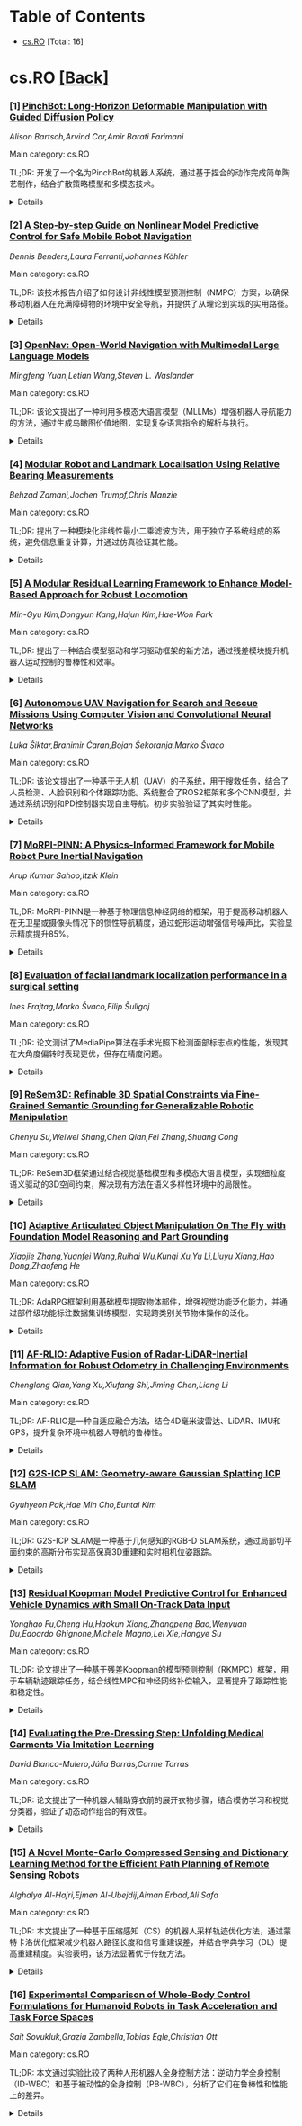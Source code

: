 <div id=toc></div>

# Table of Contents

- [cs.RO](#cs.RO) [Total: 16]


<div id='cs.RO'></div>

# cs.RO [[Back]](#toc)

### [1] [PinchBot: Long-Horizon Deformable Manipulation with Guided Diffusion Policy](https://arxiv.org/abs/2507.17846)
*Alison Bartsch,Arvind Car,Amir Barati Farimani*

Main category: cs.RO

TL;DR: 开发了一个名为PinchBot的机器人系统，通过基于捏合的动作完成简单陶艺制作，结合扩散策略模型和多模态技术。


<details>
  <summary>Details</summary>
Motivation: 探索多模态、长时程的可变形物体操作任务，尤其是陶艺制作中的精确动作挑战。

Method: 采用目标条件扩散策略模型，结合预训练的3D点云嵌入、任务进度预测和碰撞约束动作投影。

Result: PinchBot能成功制作多种简单陶艺目标。

Conclusion: 该系统展示了在复杂多模态任务中的潜力，为可变形物体操作提供了新思路。

Abstract: Pottery creation is a complicated art form that requires dexterous, precise
and delicate actions to slowly morph a block of clay to a meaningful, and often
useful 3D goal shape. In this work, we aim to create a robotic system that can
create simple pottery goals with only pinch-based actions. This pinch pottery
task allows us to explore the challenges of a highly multi-modal and
long-horizon deformable manipulation task. To this end, we present PinchBot, a
goal-conditioned diffusion policy model that when combined with pre-trained 3D
point cloud embeddings, task progress prediction and collision-constrained
action projection, is able to successfully create a variety of simple pottery
goals. For experimental videos and access to the demonstration dataset, please
visit our project website:
https://sites.google.com/andrew.cmu.edu/pinchbot/home.

</details>


### [2] [A Step-by-step Guide on Nonlinear Model Predictive Control for Safe Mobile Robot Navigation](https://arxiv.org/abs/2507.17856)
*Dennis Benders,Laura Ferranti,Johannes Köhler*

Main category: cs.RO

TL;DR: 该技术报告介绍了如何设计非线性模型预测控制（NMPC）方案，以确保移动机器人在充满障碍物的环境中安全导航，并提供了从理论到实现的实用路径。


<details>
  <summary>Details</summary>
Motivation: 确保机器人在存在干扰和测量噪声的情况下，仍能遵守状态和输入约束并避免碰撞，是机器人学中的关键任务。

Method: 报告采用逐步方法实现NMPC方案，强调安全性和性能保证，并提供数学证明和实际实现。

Result: 报告为研究人员和工程师提供了从理论NMPC到实际机器人应用的桥梁。

Conclusion: 报告旨在成为动态更新的资源，欢迎反馈以修正理论错误。

Abstract: Designing a Model Predictive Control (MPC) scheme that enables a mobile robot
to safely navigate through an obstacle-filled environment is a complicated yet
essential task in robotics. In this technical report, safety refers to ensuring
that the robot respects state and input constraints while avoiding collisions
with obstacles despite the presence of disturbances and measurement noise. This
report offers a step-by-step approach to implementing Nonlinear Model
Predictive Control (NMPC) schemes addressing these safety requirements.
Numerous books and survey papers provide comprehensive overviews of linear MPC
(LMPC) \cite{bemporad2007robust,kouvaritakis2016model}, NMPC
\cite{rawlings2017model,allgower2004nonlinear,mayne2014model,grune2017nonlinear,saltik2018outlook},
and their applications in various domains, including robotics
\cite{nascimento2018nonholonomic,nguyen2021model,shi2021advanced,wei2022mpc}.
This report does not aim to replicate those exhaustive reviews. Instead, it
focuses specifically on NMPC as a foundation for safe mobile robot navigation.
The goal is to provide a practical and accessible path from theoretical
concepts to mathematical proofs and implementation, emphasizing safety and
performance guarantees. It is intended for researchers, robotics engineers, and
practitioners seeking to bridge the gap between theoretical NMPC formulations
and real-world robotic applications.
  This report is not necessarily meant to remain fixed over time. If someone
finds an error in the presented theory, please reach out via the given email
addresses. We are happy to update the document if necessary.

</details>


### [3] [OpenNav: Open-World Navigation with Multimodal Large Language Models](https://arxiv.org/abs/2507.18033)
*Mingfeng Yuan,Letian Wang,Steven L. Waslander*

Main category: cs.RO

TL;DR: 该论文提出了一种利用多模态大语言模型（MLLMs）增强机器人导航能力的方法，通过生成鸟瞰图价值地图，实现复杂语言指令的解析与执行。


<details>
  <summary>Details</summary>
Motivation: 尽管预训练大语言模型（LLMs）在常识推理方面表现出色，但在开放世界中将语言描述转化为实际机器人动作仍具挑战性。

Method: 利用MLLMs的跨模态理解和代码生成能力，结合视觉语言感知模型生成鸟瞰图价值地图，整合语义知识与空间信息。

Result: 在户外导航任务中验证了零样本视觉语言导航框架的可行性，并在Husky机器人上展示了室内外场景的鲁棒性和实用性。

Conclusion: 该方法成功实现了对多样化自然语言指令的解析与执行，同时保持了鲁棒性，为机器人导航提供了新思路。

Abstract: Pre-trained large language models (LLMs) have demonstrated strong
common-sense reasoning abilities, making them promising for robotic navigation
and planning tasks. However, despite recent progress, bridging the gap between
language descriptions and actual robot actions in the open-world, beyond merely
invoking limited predefined motion primitives, remains an open challenge. In
this work, we aim to enable robots to interpret and decompose complex language
instructions, ultimately synthesizing a sequence of trajectory points to
complete diverse navigation tasks given open-set instructions and open-set
objects. We observe that multi-modal large language models (MLLMs) exhibit
strong cross-modal understanding when processing free-form language
instructions, demonstrating robust scene comprehension. More importantly,
leveraging their code-generation capability, MLLMs can interact with
vision-language perception models to generate compositional 2D bird-eye-view
value maps, effectively integrating semantic knowledge from MLLMs with spatial
information from maps to reinforce the robot's spatial understanding. To
further validate our approach, we effectively leverage large-scale autonomous
vehicle datasets (AVDs) to validate our proposed zero-shot vision-language
navigation framework in outdoor navigation tasks, demonstrating its capability
to execute a diverse range of free-form natural language navigation
instructions while maintaining robustness against object detection errors and
linguistic ambiguities. Furthermore, we validate our system on a Husky robot in
both indoor and outdoor scenes, demonstrating its real-world robustness and
applicability. Supplementary videos are available at
https://trailab.github.io/OpenNav-website/

</details>


### [4] [Modular Robot and Landmark Localisation Using Relative Bearing Measurements](https://arxiv.org/abs/2507.18070)
*Behzad Zamani,Jochen Trumpf,Chris Manzie*

Main category: cs.RO

TL;DR: 提出了一种模块化非线性最小二乘滤波方法，用于独立子系统组成的系统，避免信息重复计算，并通过仿真验证其性能。


<details>
  <summary>Details</summary>
Motivation: 解决多子系统状态估计中信息重复计算的问题，同时适应通信和带宽限制。

Method: 采用模块化非线性最小二乘滤波，结合协方差交集（CI）算法，独立更新各子系统状态和误差协方差。

Result: 在机器人-地标定位问题中，模块化方法性能优于联合状态滤波器，且在通信受限时性能下降更平缓。

Conclusion: 模块化方法在多子系统状态估计中有效，适用于通信和带宽受限的场景。

Abstract: In this paper we propose a modular nonlinear least squares filtering approach
for systems composed of independent subsystems. The state and error covariance
estimate of each subsystem is updated independently, even when a relative
measurement simultaneously depends on the states of multiple subsystems. We
integrate the Covariance Intersection (CI) algorithm as part of our solution in
order to prevent double counting of information when subsystems share estimates
with each other. An alternative derivation of the CI algorithm based on least
squares estimation makes this integration possible. We particularise the
proposed approach to the robot-landmark localization problem. In this problem,
noisy measurements of the bearing angle to a stationary landmark position
measured relative to the SE(2) pose of a moving robot couple the estimation
problems for the robot pose and the landmark position. In a randomized
simulation study, we benchmark the proposed modular method against a monolithic
joint state filter to elucidate their respective trade-offs. In this study we
also include variants of the proposed method that achieve a graceful
degradation of performance with reduced communication and bandwidth
requirements.

</details>


### [5] [A Modular Residual Learning Framework to Enhance Model-Based Approach for Robust Locomotion](https://arxiv.org/abs/2507.18138)
*Min-Gyu Kim,Dongyun Kang,Hajun Kim,Hae-Won Park*

Main category: cs.RO

TL;DR: 提出了一种结合模型驱动和学习驱动框架的新方法，通过残差模块提升机器人运动控制的鲁棒性和效率。


<details>
  <summary>Details</summary>
Motivation: 解决模型不匹配导致的性能下降问题，提升在高不确定性环境中的控制性能和学习效率。

Method: 将残差模块与启发式设计的模型驱动框架（如步态规划和动态模型）结合，并选择适合的学习方法优化每个模块。

Result: 在真实四足机器人上验证，即使存在模拟之外的未知因素，机器人仍能保持平衡并跟踪指令速度。

Conclusion: 该方法不仅提升了控制性能，还增强了标称控制器对参数调整的鲁棒性。

Abstract: This paper presents a novel approach that combines the advantages of both
model-based and learning-based frameworks to achieve robust locomotion. The
residual modules are integrated with each corresponding part of the model-based
framework, a footstep planner and dynamic model designed using heuristics, to
complement performance degradation caused by a model mismatch. By utilizing a
modular structure and selecting the appropriate learning-based method for each
residual module, our framework demonstrates improved control performance in
environments with high uncertainty, while also achieving higher learning
efficiency compared to baseline methods. Moreover, we observed that our
proposed methodology not only enhances control performance but also provides
additional benefits, such as making nominal controllers more robust to
parameter tuning. To investigate the feasibility of our framework, we
demonstrated residual modules combined with model predictive control in a real
quadrupedal robot. Despite uncertainties beyond the simulation, the robot
successfully maintains balance and tracks the commanded velocity.

</details>


### [6] [Autonomous UAV Navigation for Search and Rescue Missions Using Computer Vision and Convolutional Neural Networks](https://arxiv.org/abs/2507.18160)
*Luka Šiktar,Branimir Ćaran,Bojan Šekoranja,Marko Švaco*

Main category: cs.RO

TL;DR: 该论文提出了一种基于无人机（UAV）的子系统，用于搜救任务，结合了人员检测、人脸识别和个体跟踪功能。系统整合了ROS2框架和多个CNN模型，并通过系统识别和PD控制器实现自主导航。初步实验验证了其实时性能。


<details>
  <summary>Details</summary>
Motivation: 搜救任务中快速准确地定位和跟踪特定个体是关键，传统方法效率低且依赖人工。无人机结合AI技术可提升效率和自动化水平。

Method: 系统采用ROS2框架，集成YOLOv11和YOLOv11-pose CNN模型进行跟踪，dlib库进行人脸识别。通过系统识别设计PD控制器，实现自主导航和距离估计。

Result: 在14个已知个体的实验中，系统成功实现了实时检测、识别和跟踪。

Conclusion: 该系统具备实时搜救潜力，下一步将进行大规模无人机实地测试，并整合GPS导航以优化救援规划。

Abstract: In this paper, we present a subsystem, using Unmanned Aerial Vehicles (UAV),
for search and rescue missions, focusing on people detection, face recognition
and tracking of identified individuals. The proposed solution integrates a UAV
with ROS2 framework, that utilizes multiple convolutional neural networks (CNN)
for search missions. System identification and PD controller deployment are
performed for autonomous UAV navigation. The ROS2 environment utilizes the
YOLOv11 and YOLOv11-pose CNNs for tracking purposes, and the dlib library CNN
for face recognition. The system detects a specific individual, performs face
recognition and starts tracking. If the individual is not yet known, the UAV
operator can manually locate the person, save their facial image and
immediately initiate the tracking process. The tracking process relies on
specific keypoints identified on the human body using the YOLOv11-pose CNN
model. These keypoints are used to track a specific individual and maintain a
safe distance. To enhance accurate tracking, system identification is
performed, based on measurement data from the UAVs IMU. The identified system
parameters are used to design PD controllers that utilize YOLOv11-pose to
estimate the distance between the UAVs camera and the identified individual.
The initial experiments, conducted on 14 known individuals, demonstrated that
the proposed subsystem can be successfully used in real time. The next step
involves implementing the system on a large experimental UAV for field use and
integrating autonomous navigation with GPS-guided control for rescue operations
planning.

</details>


### [7] [MoRPI-PINN: A Physics-Informed Framework for Mobile Robot Pure Inertial Navigation](https://arxiv.org/abs/2507.18206)
*Arup Kumar Sahoo,Itzik Klein*

Main category: cs.RO

TL;DR: MoRPI-PINN是一种基于物理信息神经网络的框架，用于提高移动机器人在无卫星或摄像头情况下的惯性导航精度，通过蛇形运动增强信号噪声比，实验显示精度提升85%。


<details>
  <summary>Details</summary>
Motivation: 解决移动机器人在无卫星或摄像头依赖惯性传感器时的导航漂移问题。

Method: 提出MoRPI-PINN框架，嵌入物理定律和约束训练神经网络，提升导航精度。

Result: 实验表明，MoRPI-PINN比其他方法精度提升85%，且轻量级适用于边缘设备。

Conclusion: MoRPI-PINN为移动机器人提供了一种高精度、轻量级的惯性导航解决方案。

Abstract: A fundamental requirement for full autonomy in mobile robots is accurate
navigation even in situations where satellite navigation or cameras are
unavailable. In such practical situations, relying only on inertial sensors
will result in navigation solution drift due to the sensors' inherent noise and
error terms. One of the emerging solutions to mitigate drift is to maneuver the
robot in a snake-like slithering motion to increase the inertial
signal-to-noise ratio, allowing the regression of the mobile robot position. In
this work, we propose MoRPI-PINN as a physics-informed neural network framework
for accurate inertial-based mobile robot navigation. By embedding physical laws
and constraints into the training process, MoRPI-PINN is capable of providing
an accurate and robust navigation solution. Using real-world experiments, we
show accuracy improvements of over 85% compared to other approaches. MoRPI-PINN
is a lightweight approach that can be implemented even on edge devices and used
in any typical mobile robot application.

</details>


### [8] [Evaluation of facial landmark localization performance in a surgical setting](https://arxiv.org/abs/2507.18248)
*Ines Frajtag,Marko Švaco,Filip Šuligoj*

Main category: cs.RO

TL;DR: 论文测试了MediaPipe算法在手术光照下检测面部标志点的性能，发现其在大角度偏转时表现更优，但存在精度问题。


<details>
  <summary>Details</summary>
Motivation: 解决手术中面部标志点检测在多变光照和位置下的挑战。

Method: 使用机械臂自动调整位置，固定手术灯和模型，测试MediaPipe算法。

Result: 算法在大偏转角下检测性能提升，但标准偏差增加。

Conclusion: MediaPipe算法有潜力整合到医疗程序中，但需解决精度问题。

Abstract: The use of robotics, computer vision, and their applications is becoming
increasingly widespread in various fields, including medicine. Many face
detection algorithms have found applications in neurosurgery, ophthalmology,
and plastic surgery. A common challenge in using these algorithms is variable
lighting conditions and the flexibility of detection positions to identify and
precisely localize patients. The proposed experiment tests the MediaPipe
algorithm for detecting facial landmarks in a controlled setting, using a
robotic arm that automatically adjusts positions while the surgical light and
the phantom remain in a fixed position. The results of this study demonstrate
that the improved accuracy of facial landmark detection under surgical lighting
significantly enhances the detection performance at larger yaw and pitch
angles. The increase in standard deviation/dispersion occurs due to imprecise
detection of selected facial landmarks. This analysis allows for a discussion
on the potential integration of the MediaPipe algorithm into medical
procedures.

</details>


### [9] [ReSem3D: Refinable 3D Spatial Constraints via Fine-Grained Semantic Grounding for Generalizable Robotic Manipulation](https://arxiv.org/abs/2507.18262)
*Chenyu Su,Weiwei Shang,Chen Qian,Fei Zhang,Shuang Cong*

Main category: cs.RO

TL;DR: ReSem3D框架通过结合视觉基础模型和多模态大语言模型，实现细粒度语义驱动的3D空间约束，解决现有方法在语义多样性环境中的局限性。


<details>
  <summary>Details</summary>
Motivation: 现有方法在语义建模、实时规划和环境适应性方面存在不足，需改进以支持复杂环境下的机器人操作。

Method: 利用MLLMs和VFMs的协同推理，分两阶段（部分级提取和区域级细化）动态构建3D空间约束，并将其编码为实时优化目标。

Result: 在模拟和真实环境中验证了ReSem3D的零样本适应性和泛化能力，成功完成多样化操作任务。

Conclusion: ReSem3D通过语义驱动的约束和实时优化，显著提升了机器人操作的适应性和鲁棒性。

Abstract: Semantics-driven 3D spatial constraints align highlevel semantic
representations with low-level action spaces, facilitating the unification of
task understanding and execution in robotic manipulation. The synergistic
reasoning of Multimodal Large Language Models (MLLMs) and Vision Foundation
Models (VFMs) enables cross-modal 3D spatial constraint construction.
Nevertheless, existing methods have three key limitations: (1) coarse semantic
granularity in constraint modeling, (2) lack of real-time closed-loop planning,
(3) compromised robustness in semantically diverse environments. To address
these challenges, we propose ReSem3D, a unified manipulation framework for
semantically diverse environments, leveraging the synergy between VFMs and
MLLMs to achieve fine-grained visual grounding and dynamically constructs
hierarchical 3D spatial constraints for real-time manipulation. Specifically,
the framework is driven by hierarchical recursive reasoning in MLLMs, which
interact with VFMs to automatically construct 3D spatial constraints from
natural language instructions and RGB-D observations in two stages: part-level
extraction and region-level refinement. Subsequently, these constraints are
encoded as real-time optimization objectives in joint space, enabling reactive
behavior to dynamic disturbances. Extensive simulation and real-world
experiments are conducted in semantically rich household and sparse chemical
lab environments. The results demonstrate that ReSem3D performs diverse
manipulation tasks under zero-shot conditions, exhibiting strong adaptability
and generalization. Code and videos at https://resem3d.github.io.

</details>


### [10] [Adaptive Articulated Object Manipulation On The Fly with Foundation Model Reasoning and Part Grounding](https://arxiv.org/abs/2507.18276)
*Xiaojie Zhang,Yuanfei Wang,Ruihai Wu,Kunqi Xu,Yu Li,Liuyu Xiang,Hao Dong,Zhaofeng He*

Main category: cs.RO

TL;DR: AdaRPG框架利用基础模型提取物体部件，增强视觉功能泛化能力，并通过部件级功能标注数据集训练模型，实现跨类别关节物体操作的泛化。


<details>
  <summary>Details</summary>
Motivation: 解决关节物体操作中几何多样性和功能机制差异带来的视觉感知和统一策略开发难题。

Method: 提出AdaRPG框架，利用基础模型提取部件级几何信息，构建部件级功能标注数据集，并生成高级控制代码调用功能技能。

Result: 仿真和真实实验验证了AdaRPG在新关节物体类别中的强泛化能力。

Conclusion: AdaRPG通过部件级几何和功能推理，显著提升了跨类别关节物体操作的适应性。

Abstract: Articulated objects pose diverse manipulation challenges for robots. Since
their internal structures are not directly observable, robots must adaptively
explore and refine actions to generate successful manipulation trajectories.
While existing works have attempted cross-category generalization in adaptive
articulated object manipulation, two major challenges persist: (1) the
geometric diversity of real-world articulated objects complicates visual
perception and understanding, and (2) variations in object functions and
mechanisms hinder the development of a unified adaptive manipulation strategy.
To address these challenges, we propose AdaRPG, a novel framework that
leverages foundation models to extract object parts, which exhibit greater
local geometric similarity than entire objects, thereby enhancing visual
affordance generalization for functional primitive skills. To support this, we
construct a part-level affordance annotation dataset to train the affordance
model. Additionally, AdaRPG utilizes the common knowledge embedded in
foundation models to reason about complex mechanisms and generate high-level
control codes that invoke primitive skill functions based on part affordance
inference. Simulation and real-world experiments demonstrate AdaRPG's strong
generalization ability across novel articulated object categories.

</details>


### [11] [AF-RLIO: Adaptive Fusion of Radar-LiDAR-Inertial Information for Robust Odometry in Challenging Environments](https://arxiv.org/abs/2507.18317)
*Chenglong Qian,Yang Xu,Xiufang Shi,Jiming Chen,Liang Li*

Main category: cs.RO

TL;DR: AF-RLIO是一种自适应融合方法，结合4D毫米波雷达、LiDAR、IMU和GPS，提升复杂环境中机器人导航的鲁棒性。


<details>
  <summary>Details</summary>
Motivation: 复杂动态环境（如烟雾、隧道）中，单一传感器（如LiDAR或GPS）性能下降，影响机器人导航的稳定性和安全性。

Method: 1. 预处理模块利用雷达数据辅助LiDAR去除动态点；2. 动态感知多模态里程计选择点云数据并与IMU紧密耦合；3. 因子图优化模块平衡里程计与GPS数据权重。

Result: 在数据集和真实环境中测试，AF-RLIO在烟雾和隧道等挑战性条件下优于现有方法。

Conclusion: AF-RLIO通过多传感器融合显著提升了复杂环境中的机器人导航性能。

Abstract: In robotic navigation, maintaining precise pose estimation and navigation in
complex and dynamic environments is crucial. However, environmental challenges
such as smoke, tunnels, and adverse weather can significantly degrade the
performance of single-sensor systems like LiDAR or GPS, compromising the
overall stability and safety of autonomous robots. To address these challenges,
we propose AF-RLIO: an adaptive fusion approach that integrates 4D
millimeter-wave radar, LiDAR, inertial measurement unit (IMU), and GPS to
leverage the complementary strengths of these sensors for robust odometry
estimation in complex environments. Our method consists of three key modules.
Firstly, the pre-processing module utilizes radar data to assist LiDAR in
removing dynamic points and determining when environmental conditions are
degraded for LiDAR. Secondly, the dynamic-aware multimodal odometry selects
appropriate point cloud data for scan-to-map matching and tightly couples it
with the IMU using the Iterative Error State Kalman Filter. Lastly, the factor
graph optimization module balances weights between odometry and GPS data,
constructing a pose graph for optimization. The proposed approach has been
evaluated on datasets and tested in real-world robotic environments,
demonstrating its effectiveness and advantages over existing methods in
challenging conditions such as smoke and tunnels.

</details>


### [12] [G2S-ICP SLAM: Geometry-aware Gaussian Splatting ICP SLAM](https://arxiv.org/abs/2507.18344)
*Gyuhyeon Pak,Hae Min Cho,Euntai Kim*

Main category: cs.RO

TL;DR: G2S-ICP SLAM是一种基于几何感知的RGB-D SLAM系统，通过局部切平面约束的高斯分布实现高保真3D重建和实时相机位姿跟踪。


<details>
  <summary>Details</summary>
Motivation: 传统3D椭球表示在各向同性不确定性下多视角深度解释不一致，需改进以实现更一致的几何建模。

Method: 使用局部切平面约束的2D高斯盘表示场景元素，嵌入广义ICP框架，并引入几何感知损失监督光度、深度和法线一致性。

Result: 在Replica和TUM-RGBD数据集上，G2S-ICP SLAM在定位精度、重建完整性和渲染质量上优于现有SLAM系统。

Conclusion: G2S-ICP SLAM通过几何感知的高斯表示和优化框架，实现了实时高保真3D重建和鲁棒相机跟踪。

Abstract: In this paper, we present a novel geometry-aware RGB-D Gaussian Splatting
SLAM system, named G2S-ICP SLAM. The proposed method performs high-fidelity 3D
reconstruction and robust camera pose tracking in real-time by representing
each scene element using a Gaussian distribution constrained to the local
tangent plane. This effectively models the local surface as a 2D Gaussian disk
aligned with the underlying geometry, leading to more consistent depth
interpretation across multiple viewpoints compared to conventional 3D
ellipsoid-based representations with isotropic uncertainty. To integrate this
representation into the SLAM pipeline, we embed the surface-aligned Gaussian
disks into a Generalized ICP framework by introducing anisotropic covariance
prior without altering the underlying registration formulation. Furthermore we
propose a geometry-aware loss that supervises photometric, depth, and normal
consistency. Our system achieves real-time operation while preserving both
visual and geometric fidelity. Extensive experiments on the Replica and
TUM-RGBD datasets demonstrate that G2S-ICP SLAM outperforms prior SLAM systems
in terms of localization accuracy, reconstruction completeness, while
maintaining the rendering quality.

</details>


### [13] [Residual Koopman Model Predictive Control for Enhanced Vehicle Dynamics with Small On-Track Data Input](https://arxiv.org/abs/2507.18396)
*Yonghao Fu,Cheng Hu,Haokun Xiong,Zhangpeng Bao,Wenyuan Du,Edoardo Ghignone,Michele Magno,Lei Xie,Hongye Su*

Main category: cs.RO

TL;DR: 论文提出了一种基于残差Koopman的模型预测控制（RKMPC）框架，用于车辆轨迹跟踪任务，结合线性MPC和神经网络补偿输入，显著提升了跟踪性能和稳定性。


<details>
  <summary>Details</summary>
Motivation: 传统的Pure Pursuit控制未考虑车辆模型约束，而MPC的性能依赖于车辆建模的准确性。传统建模方法在非线性动态捕捉和计算效率之间存在权衡，导致控制性能下降。

Method: RKMPC采用双线性MPC架构：基于车辆运动学模型的LMPC计算基线控制输入，神经网络RKMPC计算补偿输入，两者相加得到最终控制命令。

Result: 实验表明，RKMPC仅需传统KMPC 20%的训练数据，横向误差减少11.7%-22.1%，航向误差减少8.9%-15.8%，前轮转向稳定性提升27.6%。

Conclusion: RKMPC在保持传统模型可靠性和可解释性的同时，通过残差建模实现了性能优化，适用于车辆轨迹跟踪任务。

Abstract: In vehicle trajectory tracking tasks, the simplest approach is the Pure
Pursuit (PP) Control. However, this single-point preview tracking strategy
fails to consider vehicle model constraints, compromising driving safety. Model
Predictive Control (MPC) as a widely adopted control method, optimizes control
actions by incorporating mechanistic models and physical constraints. While its
control performance critically depends on the accuracy of vehicle modeling.
Traditional vehicle modeling approaches face inherent trade-offs between
capturing nonlinear dynamics and maintaining computational efficiency, often
resulting in reduced control performance. To address these challenges, this
paper proposes Residual Koopman Model Predictive Control (RKMPC) framework.
This method uses two linear MPC architecture to calculate control inputs: a
Linear Model Predictive Control (LMPC) computes the baseline control input
based on the vehicle kinematic model, and a neural network-based RKMPC
calculates the compensation input. The final control command is obtained by
adding these two components. This design preserves the reliability and
interpretability of traditional mechanistic model while achieving performance
optimization through residual modeling. This method has been validated on the
Carsim-Matlab joint simulation platform and a physical 1:10 scale F1TENTH
racing car. Experimental results show that RKMPC requires only 20% of the
training data needed by traditional Koopman Model Predictive Control (KMPC)
while delivering superior tracking performance. Compared to traditional LMPC,
RKMPC reduces lateral error by 11.7%-22.1%, decreases heading error by
8.9%-15.8%, and improves front-wheel steering stability by up to 27.6%. The
implementation code is available at: https://github.com/ZJU-DDRX/Residual
Koopman.

</details>


### [14] [Evaluating the Pre-Dressing Step: Unfolding Medical Garments Via Imitation Learning](https://arxiv.org/abs/2507.18436)
*David Blanco-Mulero,Júlia Borràs,Carme Torras*

Main category: cs.RO

TL;DR: 论文提出了一种机器人辅助穿衣前的展开衣物步骤，结合模仿学习和视觉分类器，验证了动态动作组合的有效性。


<details>
  <summary>Details</summary>
Motivation: 医疗环境中衣物通常折叠存放，现有研究假设衣物已展开，忽略了展开步骤的重要性。

Method: 利用模仿学习学习三种操作动作（高低加速度），并采用视觉分类器识别衣物状态（闭合、部分打开、完全打开）。

Result: 实验表明，动态动作组合能有效提升展开效果，而单一高动态动作对刚拆封衣物效果不佳。

Conclusion: 结合多种动作和视觉分类的预穿衣步骤能显著提升机器人辅助穿衣的效率。

Abstract: Robotic-assisted dressing has the potential to significantly aid both
patients as well as healthcare personnel, reducing the workload and improving
the efficiency in clinical settings. While substantial progress has been made
in robotic dressing assistance, prior works typically assume that garments are
already unfolded and ready for use. However, in medical applications gowns and
aprons are often stored in a folded configuration, requiring an additional
unfolding step. In this paper, we introduce the pre-dressing step, the process
of unfolding garments prior to assisted dressing. We leverage imitation
learning for learning three manipulation primitives, including both high and
low acceleration motions. In addition, we employ a visual classifier to
categorise the garment state as closed, partly opened, and fully opened. We
conduct an empirical evaluation of the learned manipulation primitives as well
as their combinations. Our results show that highly dynamic motions are not
effective for unfolding freshly unpacked garments, where the combination of
motions can efficiently enhance the opening configuration.

</details>


### [15] [A Novel Monte-Carlo Compressed Sensing and Dictionary Learning Method for the Efficient Path Planning of Remote Sensing Robots](https://arxiv.org/abs/2507.18462)
*Alghalya Al-Hajri,Ejmen Al-Ubejdij,Aiman Erbad,Ali Safa*

Main category: cs.RO

TL;DR: 本文提出了一种基于压缩感知（CS）的机器人采样轨迹优化方法，通过蒙特卡洛优化框架减少机器人路径长度和信号重建误差，并结合字典学习（DL）提高重建精度。实验表明，该方法显著优于传统方法。


<details>
  <summary>Details</summary>
Motivation: 压缩感知（CS）在机器人环境数据采集中具有潜力，但如何优化采样轨迹以减少机器人移动距离并提高重建精度尚未充分研究。

Method: 提出蒙特卡洛优化框架，结合字典学习（DL）生成优化的CS测量矩阵，减少机器人路径长度和重建误差。

Result: 实验表明，该方法将机器人移动距离减少至全覆盖路径的10%以下，重建精度比传统方法提高五倍以上，比现有IPP方法提高两倍。

Conclusion: 该方法为机器人环境数据采集提供了一种高效的压缩感知采样策略，显著提升了性能。

Abstract: In recent years, Compressed Sensing (CS) has gained significant interest as a
technique for acquiring high-resolution sensory data using fewer measurements
than traditional Nyquist sampling requires. At the same time, autonomous
robotic platforms such as drones and rovers have become increasingly popular
tools for remote sensing and environmental monitoring tasks, including
measurements of temperature, humidity, and air quality. Within this context,
this paper presents, to the best of our knowledge, the first investigation into
how the structure of CS measurement matrices can be exploited to design
optimized sampling trajectories for robotic environmental data collection. We
propose a novel Monte Carlo optimization framework that generates measurement
matrices designed to minimize both the robot's traversal path length and the
signal reconstruction error within the CS framework. Central to our approach is
the application of Dictionary Learning (DL) to obtain a data-driven sparsifying
transform, which enhances reconstruction accuracy while further reducing the
number of samples that the robot needs to collect. We demonstrate the
effectiveness of our method through experiments reconstructing $NO_2$ pollution
maps over the Gulf region. The results indicate that our approach can reduce
robot travel distance to less than $10\%$ of a full-coverage path, while
improving reconstruction accuracy by over a factor of five compared to
traditional CS methods based on DCT and polynomial dictionaries, as well as by
a factor of two compared to previously-proposed Informative Path Planning (IPP)
methods.

</details>


### [16] [Experimental Comparison of Whole-Body Control Formulations for Humanoid Robots in Task Acceleration and Task Force Spaces](https://arxiv.org/abs/2507.18502)
*Sait Sovukluk,Grazia Zambella,Tobias Egle,Christian Ott*

Main category: cs.RO

TL;DR: 本文通过实验比较了两种人形机器人全身控制方法：逆动力学全身控制（ID-WBC）和基于被动性的全身控制（PB-WBC），分析了它们在鲁棒性和性能上的差异。


<details>
  <summary>Details</summary>
Motivation: 研究动机在于两种控制方法在理想条件下均能保证稳定性，但在实际应用中（如关节摩擦、传感器噪声等）的鲁棒性尚不明确。

Method: 通过实验比较两种控制器在人形机器人平台上的表现，包括摆动脚位置控制、负重深蹲和跳跃等任务。

Result: 实验揭示了两种控制器在不同任务中的性能差异，并分析了其优缺点。

Conclusion: 结论强调了两种控制器的适用场景和局限性，为实际应用提供了参考。

Abstract: This paper studies the experimental comparison of two different whole-body
control formulations for humanoid robots: inverse dynamics whole-body control
(ID-WBC) and passivity-based whole-body control (PB-WBC). The two controllers
fundamentally differ from each other as the first is formulated in task
acceleration space and the latter is in task force space with passivity
considerations. Even though both control methods predict stability under ideal
conditions in closed-loop dynamics, their robustness against joint friction,
sensor noise, unmodeled external disturbances, and non-perfect contact
conditions is not evident. Therefore, we analyze and experimentally compare the
two controllers on a humanoid robot platform through swing foot position and
orientation control, squatting with and without unmodeled additional weights,
and jumping. We also relate the observed performance and characteristic
differences with the controller formulations and highlight each controller's
advantages and disadvantages.

</details>
